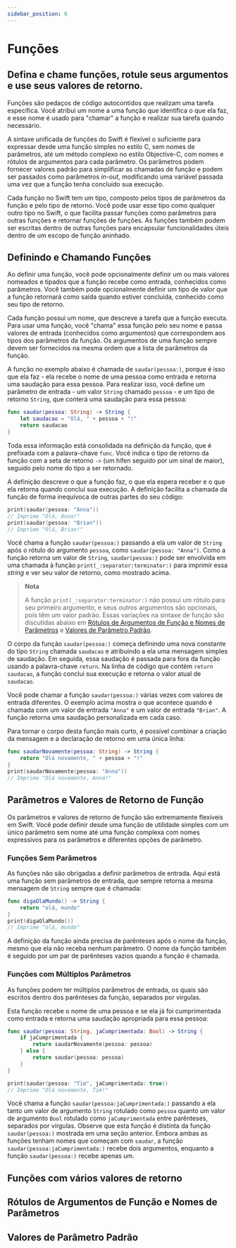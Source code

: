 ```yaml
---
sidebar_position: 6
---
```


# Funções

## Defina e chame funções, rotule seus argumentos e use seus valores de retorno.

Funções são pedaços de código autocontidos que realizam uma tarefa específica. Você atribui um nome a uma função que identifica o que ela faz, e esse nome é usado para "chamar" a função e realizar sua tarefa quando necessário.

A sintaxe unificada de funções do Swift é flexível o suficiente para expressar desde uma função simples no estilo C, sem nomes de parâmetros, até um método complexo no estilo Objective-C, com nomes e rótulos de argumentos para cada parâmetro. Os parâmetros podem fornecer valores padrão para simplificar as chamadas de função e podem ser passados como parâmetros *in-out*, modificando uma variável passada uma vez que a função tenha concluído sua execução.

Cada função no Swift tem um tipo, composto pelos tipos de parâmetros da função e pelo tipo de retorno. Você pode usar esse tipo como qualquer outro tipo no Swift, o que facilita passar funções como parâmetros para outras funções e retornar funções de funções. As funções também podem ser escritas dentro de outras funções para encapsular funcionalidades úteis dentro de um escopo de função aninhado.

## Definindo e Chamando Funções

Ao definir uma função, você pode opcionalmente definir um ou mais valores nomeados e tipados que a função recebe como entrada, conhecidos como parâmetros. Você também pode opcionalmente definir um tipo de valor que a função retornará como saída quando estiver concluída, conhecido como seu tipo de retorno.

Cada função possui um nome, que descreve a tarefa que a função executa. Para usar uma função, você "chama" essa função pelo seu nome e passa valores de entrada (conhecidos como argumentos) que correspondem aos tipos dos parâmetros da função. Os argumentos de uma função sempre devem ser fornecidos na mesma ordem que a lista de parâmetros da função.

A função no exemplo abaixo é chamada de `saudar(pessoa:)`, porque é isso que ela faz - ela recebe o nome de uma pessoa como entrada e retorna uma saudação para essa pessoa. Para realizar isso, você define um parâmetro de entrada - um valor `String` chamado `pessoa` - e um tipo de retorno `String`, que conterá uma saudação para essa pessoa:

```swift
func saudar(pessoa: String) -> String {
    let saudacao = "Olá, " + pessoa + "!"
    return saudacao
}
```

Toda essa informação está consolidada na definição da função, que é prefixada com a palavra-chave `func`. Você indica o tipo de retorno da função com a seta de retorno `->` (um hífen seguido por um sinal de maior), seguido pelo nome do tipo a ser retornado.

A definição descreve o que a função faz, o que ela espera receber e o que ela retorna quando conclui sua execução. A definição facilita a chamada da função de forma inequívoca de outras partes do seu código:

```swift
print(saudar(pessoa: "Anna"))
// Imprime "Olá, Anna!"
print(saudar(pessoa: "Brian"))
// Imprime "Olá, Brian!"
```

Você chama a função `saudar(pessoa:)` passando a ela um valor de `String` após o rótulo do argumento `pessoa`, como `saudar(pessoa: "Anna")`. Como a função retorna um valor de `String`, `saudar(pessoa:)` pode ser envolvida em uma chamada à função `print(_:separator:terminator:)` para imprimir essa *string* e ver seu valor de retorno, como mostrado acima.

> **Nota**
>
> A função `print(_:separator:terminator:)` não possui um rótulo para seu primeiro argumento, e seus outros argumentos são opcionais, pois têm um valor padrão. Essas variações na sintaxe de função são discutidas abaixo em [Rótulos de Argumentos de Função e Nomes de Parâmetros](#rótulos-de-argumentos-de-função-e-nomes-de-parâmetros) e [Valores de Parâmetro Padrão](#valores-de-parâmetro-padrão).

O corpo da função `saudar(pessoa:)` começa definindo uma nova constante do tipo `String` chamada `saudacao` e atribuindo a ela uma mensagem simples de saudação. Em seguida, essa saudação é passada para fora da função usando a palavra-chave `return`. Na linha de código que contém `return saudacao`, a função conclui sua execução e retorna o valor atual de `saudacao`.

Você pode chamar a função `saudar(pessoa:)` várias vezes com valores de entrada diferentes. O exemplo acima mostra o que acontece quando é chamada com um valor de entrada `"Anna"` e um valor de entrada `"Brian"`. A função retorna uma saudação personalizada em cada caso.

Para tornar o corpo desta função mais curto, é possível combinar a criação da mensagem e a declaração de retorno em uma única linha:

```swift
func saudarNovamente(pessoa: String) -> String {
    return "Olá novamente, " + pessoa + "!"
}
print(saudarNovamente(pessoa: "Anna"))
// Imprime "Olá novamente, Anna!"
```

## Parâmetros e Valores de Retorno de Função

Os parâmetros e valores de retorno de função são extremamente flexíveis em Swift. Você pode definir desde uma função de utilidade simples com um único parâmetro sem nome até uma função complexa com nomes expressivos para os parâmetros e diferentes opções de parâmetro.

### Funções Sem Parâmetros

As funções não são obrigadas a definir parâmetros de entrada. Aqui está uma função sem parâmetros de entrada, que sempre retorna a mesma mensagem de `String` sempre que é chamada:

```swift
func digaOlaMundo() -> String {
    return "olá, mundo"
}
print(digaOlaMundo())
// Imprime "olá, mundo"
```

A definição da função ainda precisa de parênteses após o nome da função, mesmo que ela não receba nenhum parâmetro. O nome da função também é seguido por um par de parênteses vazios quando a função é chamada.

### Funções com Múltiplos Parâmetros

As funções podem ter múltiplos parâmetros de entrada, os quais são escritos dentro dos parênteses da função, separados por vírgulas.

Esta função recebe o nome de uma pessoa e se ela já foi cumprimentada como entrada e retorna uma saudação apropriada para essa pessoa:

```swift
func saudar(pessoa: String, jaCumprimentada: Bool) -> String {
    if jaCumprimentada {
        return saudarNovamente(pessoa: pessoa)
    } else {
        return saudar(pessoa: pessoa)
    }
}

print(saudar(pessoa: "Tim", jaCumprimentada: true))
// Imprime "Olá novamente, Tim!"
```

Você chama a função `saudar(pessoa:jaCumprimentada:)` passando a ela tanto um valor de argumento `String` rotulado como `pessoa` quanto um valor de argumento `Bool` rotulado como `jaCumprimentada` entre parênteses, separados por vírgulas. Observe que esta função é distinta da função `saudar(pessoa:)` mostrada em uma seção anterior. Embora ambas as funções tenham nomes que começam com `saudar`, a função `saudar(pessoa:jaCumprimentada:)` recebe dois argumentos, enquanto a função `saudar(pessoa:)` recebe apenas um.

## Funções com vários valores de retorno

## Rótulos de Argumentos de Função e Nomes de Parâmetros

## Valores de Parâmetro Padrão
